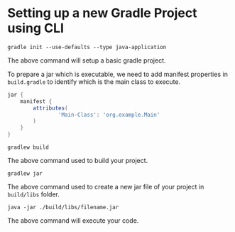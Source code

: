 # Setting up a new Gradle Project using CLI

```
gradle init --use-defaults --type java-application
```
The above command will setup a basic gradle project.

To prepare a jar which is executable, we need to add manifest properties in `build.gradle` to identify which is the main class to execute.

```groovy
jar {
    manifest {
        attributes(
                'Main-Class': 'org.example.Main'
        )
    }
} 
```

```
gradlew build
```
The above command used to build your project.

```
gradlew jar
```
The above command used to create a new jar file of your project in `build/libs` folder.

```
java -jar ./build/libs/filename.jar
```
The above command will execute your code.